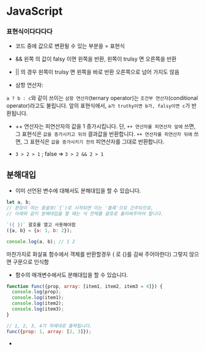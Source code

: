 # JavaScript

### 표현식이다다다다

* 코드 중에 값으로 변환될 수 있는 부분을 = 표현식

* && 왼쪽 의 값이 falsy 이면 왼쪽을 반환, 왼쪽이 trulsy 면 오른쪽을 반환

* || 의 경우 왼쪽이 trulsy 면 왼쪽을 바로 반환 오른쪽으로 넘어 가지도 않음

* 삼항 연산자:

`a ? b : c`와 같이 쓰이는 `삼항 연산자`(ternary operator)는 `조건부 연산자`(conditional operator)라고도 불립니다. 앞의 표현식에서, `a가 truthy이면 b가, falsy이면 c`가 반환됩니다.

* ++ 연산자는 피연산자의 값을 1 증가시킵니다. 단,
  `++ 연산자를 피연산자 앞에` 쓰면, 그 표현식은 `값을 증가시키고 뒤의` 결과값을 반환합니다.
  `++ 연산자를 피연산자 뒤에` 쓰면, 그 표현식은 `값을 증가시키기 전의` 피연산자를 그대로 반환합니다.

*  `3 > 2 > 1` ; false  => `3 > 2 && 2 > 1`

## 분해대입

* 이미 선언된 변수에 대해서도 분해대입을 할 수 있습니다.

 ```js
 let a, b;
// 문장이 여는 중괄호(`{`)로 시작되면 이는 '블록'으로 간주되므로,
// 아래와 같이 분해대입을 할 때는 식 전체를 괄호로 둘러싸주어야 합니다.
 
 `({ })` 괄호를 열고 사용해야함 
({a, b} = {a: 1, b: 2});

console.log(a, b); // 1 2

```
마찬가지로 화살표 함수에서  객체를 반환할경우 ( 로 {}를 감싸 주어야한다) 그렇지 않으면 구문으로 인식함

* 함수의 매개변수에서도 분해대입을 할 수 있습니다.

```js
function func({prop, array: [item1, item2, item3 = 4]}) {
  console.log(prop);
  console.log(item1);
  console.log(item2);
  console.log(item3);
}

// 1, 2, 3, 4가 차례대로 출력됩니다.
func({prop: 1, array: [2, 3]});
```
* 